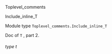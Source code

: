Toplevel_comments

Include_inline_T

Module type `Toplevel_comments.Include_inline_T`

Doc of `T` , part 2.

<a id="type-t"></a>

###### type t